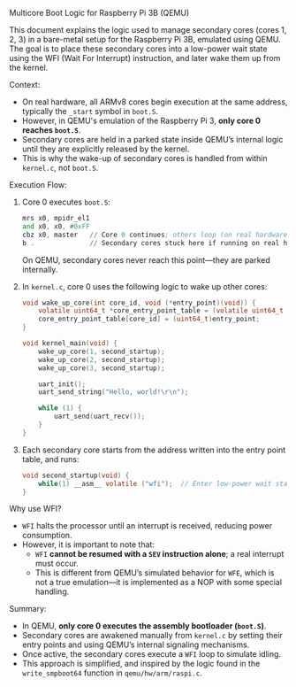 Multicore Boot Logic for Raspberry Pi 3B (QEMU)

This document explains the logic used to manage secondary cores (cores 1, 2, 3) in a bare-metal setup for the Raspberry Pi 3B, emulated using QEMU. The goal is to place these secondary cores into a low-power wait state using the WFI (Wait For Interrupt) instruction, and later wake them up from the kernel.

Context:
- On real hardware, all ARMv8 cores begin execution at the same address, typically the `_start` symbol in `boot.S`.
- However, in QEMU's emulation of the Raspberry Pi 3, **only core 0 reaches `boot.S`**.
- Secondary cores are held in a parked state inside QEMU’s internal logic until they are explicitly released by the kernel.
- This is why the wake-up of secondary cores is handled from within `kernel.c`, not `boot.S`.

Execution Flow:
1. Core 0 executes `boot.S`:
    ```asm
    mrs x0, mpidr_el1
    and x0, x0, #0xFF
    cbz x0, master   // Core 0 continues; others loop (on real hardware)
    b .              // Secondary cores stuck here if running on real hardware
    ```
    On QEMU, secondary cores never reach this point—they are parked internally.

2. In `kernel.c`, core 0 uses the following logic to wake up other cores:
    ```c
    void wake_up_core(int core_id, void (*entry_point)(void)) {
        volatile uint64_t *core_entry_point_table = (volatile uint64_t *)0x00000000D8;
        core_entry_point_table[core_id] = (uint64_t)entry_point;
    }

    void kernel_main(void) {
        wake_up_core(1, second_startup);
        wake_up_core(2, second_startup);
        wake_up_core(3, second_startup);

        uart_init();
        uart_send_string("Hello, world!\r\n");

        while (1) {
            uart_send(uart_recv());
        }
    }
    ```

3. Each secondary core starts from the address written into the entry point table, and runs:
    ```c
    void second_startup(void) {
        while(1) __asm__ volatile ("wfi");  // Enter low-power wait state
    }
    ```

Why use WFI?
- `WFI` halts the processor until an interrupt is received, reducing power consumption.
- However, it is important to note that:
  - `WFI` **cannot be resumed with a `SEV` instruction alone**; a real interrupt must occur.
  - This is different from QEMU’s simulated behavior for `WFE`, which is not a true emulation—it is implemented as a NOP with some special handling.

Summary:
- In QEMU, **only core 0 executes the assembly bootloader (`boot.S`)**.
- Secondary cores are awakened manually from `kernel.c` by setting their entry points and using QEMU’s internal signaling mechanisms.
- Once active, the secondary cores execute a `WFI` loop to simulate idling.
- This approach is simplified, and inspired by the logic found in the `write_smpboot64` function in `qemu/hw/arm/raspi.c`.



